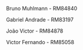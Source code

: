 Bruno Muhlmann - RM84840

Gabriel Andrade - RM83197

João Victor - RM84878

Victor Fernando - RM85058

